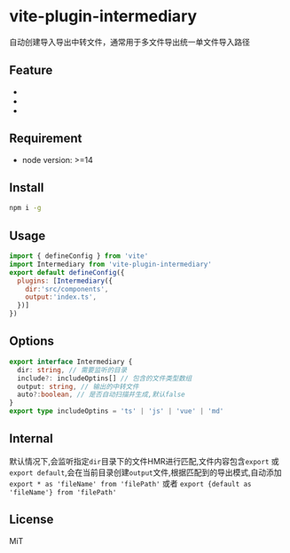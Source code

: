 # vite-plugin-intermediary
自动创建导入导出中转文件，通常用于多文件导出统一单文件导入路径


## Feature

- 
- 
- 

## Requirement

- node version: >=14


## Install

``` zsh
npm i -g 
```


## Usage


``` js
import { defineConfig } from 'vite'
import Intermediary from 'vite-plugin-intermediary'
export default defineConfig({
  plugins: [Intermediary({
    dir:'src/components',
    output:'index.ts',
  })]
})
```

## Options


``` ts
export interface Intermediary {
  dir: string, // 需要监听的目录
  include?: includeOptins[] // 包含的文件类型数组
  output: string, // 输出的中转文件
  auto?:boolean, // 是否自动扫描并生成,默认false
}
export type includeOptins = 'ts' | 'js' | 'vue' | 'md'

```

## Internal
默认情况下,会监听指定`dir`目录下的文件HMR进行匹配,文件内容包含`export` 或`export default`,会在当前目录创建`output`文件,根据匹配到的导出模式,自动添加`export * as 'fileName' from 'filePath'` 或者 `export {default as 'fileName'} from 'filePath'`

## License
MiT
